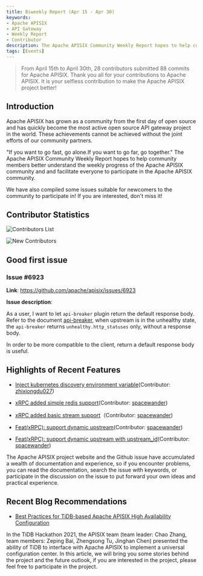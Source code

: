 ```yaml
---
title: Biweekly Report (Apr 15 - Apr 30)
keywords:
- Apache APISIX
- API Gateway
- Weekly Report
- Contributor
description: The Apache APISIX Community Weekly Report hopes to help community members better understand the weekly progress of the Apache APISIX community and and facilitate everyone to participate in the Apache APISIX community.
tags: [Events]
---
```


> From April 15th to April 30th, 28 contributors submitted 88 commits for Apache APISIX. Thank you all for your contributions to Apache APISIX. It is your selfless contribution to make the Apache APISIX project better!

<!--truncate-->

## Introduction

Apache APISIX has grown as a community from the first day of open source and has quickly become the most active open source API gateway project in the world. These achievements cannot be achieved without the joint efforts of our community partners.

"If you want to go fast, go alone.If you want to go far, go together." The Apache APISIX Community Weekly Report hopes to help community members better understand the weekly progress of the Apache APISIX community and and facilitate everyone to participate in the Apache APISIX community.

We have also compiled some issues suitable for newcomers to the community to participate in! If you are interested, don't miss it!

## Contributor Statistics

![Contributors List](https://static.apiseven.com/202108/1652147147760-64ccf980-1c1e-473b-b04f-ee28e52cf33d.png)

![New Contributors](https://static.apiseven.com/202108/1652147147758-9dcadcd2-7190-4846-9a5b-b0c4a1098e66.png)

## Good first issue

### Issue #6923

**Link**: https://github.com/apache/apisix/issues/6923

**Issue description**:

As a user, I want to let `api-breaker` plugin return the default response body. Refer to the document [api-breaker](https://apisix.apache.org/zh/docs/apisix/plugins/api-breaker/), when upstream is in the unhealthy state, the `api-breaker` returns `unhealthy.http_statuses` only, without a response body.

In order to be more compatible to the client, return a default response body is useful.

## Highlights of Recent Features

- [Inject kubernetes discovery environment variable](https://github.com/apache/apisix/pull/6869)(Contributor: [zhixiongdu027](https://github.com/zhixiongdu027))

- [xRPC added simple redis support](https://github.com/apache/apisix/pull/6873)(Contributor: [spacewander](https://github.com/spacewander))

- [xRPC added basic stream support](https://github.com/apache/apisix/pull/6885)（Contributor: [spacewander](https://github.com/spacewander))

- [Feat(xRPC): support dynamic upstream](https://github.com/apache/apisix/pull/6901)(Contributor: [spacewander](https://github.com/spacewander))

- [Feat(xRPC): support dynamic upstream with upstream_id](https://github.com/apache/apisix/pull/6919)(Contributor: [spacewander](https://github.com/spacewander))

The Apache APISIX project website and the Github issue have accumulated a wealth of documentation and experience, so if you encounter problems, you can read the documentation, search the issue with keywords, or participate in the discussion on the issue to put forward your own ideas and practical experience.

## Recent Blog Recommendations

- [Best Practices for TiDB-based Apache APISIX High Availability Configuration](https://apisix.apache.org/blog/2022/04/22/apisix-with-tidb-practice)

In the TiDB Hackathon 2021, the APISIX team (team leader: Chao Zhang, team members: Zeping Bai, Zhengsong Tu, Jinghan Chen) presented the ability of TiDB to interface with Apache APISIX to implement a universal configuration center. In this article, we will bring you some stories behind the project and the future outlook, if you are interested in the project, please feel free to participate in the project.
